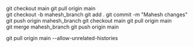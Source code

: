 git checkout main
git pull origin main            
git checkout -b mahesh_branch 
git add .
git commit -m "Mahesh changes"
git push origin mahesh_branch
git checkout main
git pull origin main  
git merge mahesh_branch 
git push origin main


git pull origin main --allow-unrelated-histories
